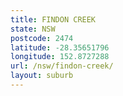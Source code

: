 ```yaml
---
title: FINDON CREEK
state: NSW
postcode: 2474
latitude: -28.35651796
longitude: 152.8727288
url: /nsw/findon-creek/
layout: suburb
---
```

